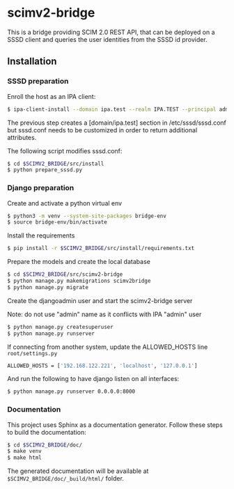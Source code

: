 <!---
#
# Copyright (C) 2022  FreeIPA Contributors see COPYING for license
#
-->

# scimv2-bridge

This is a bridge providing SCIM 2.0 REST API, that can be deployed on a SSSD client and queries the user identities from the SSSD id provider.

## Installation

### SSSD preparation

Enroll the host as an IPA client:

```bash
$ ipa-client-install --domain ipa.test --realm IPA.TEST --principal admin --password Secret123 -U
```

The previous step creates a [domain/ipa.test] section in /etc/sssd/sssd.conf
but sssd.conf needs to be customized in order to return additional attributes.

The following script modifies sssd.conf:

```bash
$ cd $SCIMV2_BRIDGE/src/install
$ python prepare_sssd.py
```

### Django preparation

Create and activate a python virtual env

```bash
$ python3 -m venv --system-site-packages bridge-env
$ source bridge-env/bin/activate
```

Install the requirements

```bash
$ pip install -r $SCIMV2_BRIDGE/src/install/requirements.txt
```

Prepare the models and create the local database

```bash
$ cd $SCIMV2_BRIDGE/src/scimv2-bridge
$ python manage.py makemigrations scimv2bridge
$ python manage.py migrate
```

Create the djangoadmin user and start the scimv2-bridge server

Note: do not use "admin" name as it conflicts with IPA "admin" user

```bash
$ python manage.py createsuperuser
$ python manage.py runserver
```

If connecting from another system, update the ALLOWED_HOSTS line `root/settings.py`

```bash
ALLOWED_HOSTS = ['192.168.122.221', 'localhost', '127.0.0.1']
```

And run the following to have django listen on all interfaces:

```bash
$ python manage.py runserver 0.0.0.0:8000
```

### Documentation

This project uses Sphinx as a documentation generator. Follow these steps to build
the documentation:

```bash
$ cd $SCIMV2_BRIDGE/doc/
$ make venv
$ make html
```

The generated documentation will be available at `$SCIMV2_BRIDGE/doc/_build/html/` folder.

